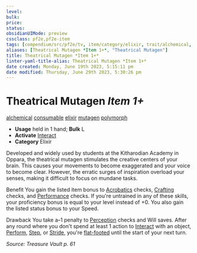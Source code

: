 ```yaml
---
level:
bulk:
price:
status:
obsidianUIMode: preview
cssclass: pf2e,pf2e-item
tags: [compendium/src/pf2e/tv, item/category/elixir, trait/alchemical, trait/consumable, trait/elixir, trait/mutagen, trait/polymorph]
aliases: [Theatrical Mutagen *Item 1+*, "Theatrical Mutagen"]
title: Theatrical Mutagen *Item 1+*
linter-yaml-title-alias: Theatrical Mutagen *Item 1+*
date created: Monday, June 19th 2023, 5:15:11 pm
date modified: Thursday, June 29th 2023, 5:30:26 pm
---
```


# Theatrical Mutagen *Item 1+*

[alchemical](rules/traits/alchemical.md) [consumable](rules/traits/consumable.md) [elixir](rules/traits/elixir.md) [mutagen](rules/traits/mutagen.md) [polymorph](rules/traits/polymorph.md)  

- **Usage** held in 1 hand; **Bulk** L
- **Activate** [Interact](rules/actions/interact.md)
- **Category** Elixir

Developed and widely used by students at the Kitharodian Academy in Oppara, the theatrical mutagen stimulates the creative centers of your brain. This causes your movements to become exaggerated and your voice to become clear. However, the erratic surges of inspiration overload your senses, making it difficult to focus on mundane tasks.

Benefit You gain the listed item bonus to [Acrobatics](compendium/skills.md#Acrobatics) checks, [Crafting](compendium/skills.md#Crafting) checks, and [Performance](compendium/skills.md#Performance) checks. If you're untrained in any of these skills, your proficiency bonus is equal to your level instead of +0. You also gain the listed status bonus to your Speed.

Drawback You take a–1 penalty to [Perception](compendium/skills.md#Perception) checks and Will saves. After any round where you don't spend at least 1 action to [Interact](rules/actions/interact.md) with an object, [Perform](rules/actions/perform.md), [Step](rules/actions/step.md), or [Stride](rules/actions/stride.md), you're [flat-footed](rules/conditions.md#Flat-footed) until the start of your next turn.

*Source: Treasure Vault p. 61*
